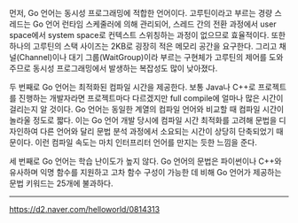 
  
먼저, Go 언어는 동시성 프로그래밍에 적합한 언어이다. 고루틴이라고 부르는 경량 스레드는 Go 언어 런타임 스케줄러에 의해 관리되어, 스레드 간의 전환 과정에서 user space에서 system space로 컨텍스트 스위칭하는 과정이 없으므로 효율적이다. 또한 하나의 고루틴의 스택 사이즈는 2KB로 굉장히 적은 메모리 공간을 요구한다. 그리고 채널(Channel)이나 대기 그룹(WaitGroup)이라 부르는 구현체가 고루틴의 제어를 도와주므로 동시성 프로그래밍에서 발생하는 복잡성도 많이 낮아졌다.

두 번째로 Go 언어는 최적화된 컴파일 시간을 제공한다. 보통 Java나 C++로 프로젝트를 진행하는 개발자라면 프로젝트마다 다르겠지만 full compile에 얼마나 많은 시간이 걸리는지 알 것이다. Go 언어는 동일한 계열의 컴파일 언어와 비교할 때 컴파일 시간이 놀라울 정도로 짧다. 이는 Go 언어 개발 당시에 컴파일 시간 최적화를 고려해 문법을 디자인하여 다른 언어와 달리 문법 분석 과정에서 소요되는 시간이 상당히 단축되었기 때문이다. 이런 컴파일 속도는 마치 인터프리터 언어를 만지는 듯한 느낌을 준다.

세 번째로 Go 언어는 학습 난이도가 높지 않다. Go 언어의 문법은 파이썬이나 C++와 유사하며 익명 함수를 지원하고 고차 함수 구성이 가능한 데 비해 Go 언어가 제공하는 문법 키워드는 25개에 불과하다.


----

https://d2.naver.com/helloworld/0814313